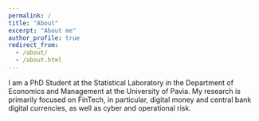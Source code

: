 ```yaml
---
permalink: /
title: "About"
excerpt: "About me"
author_profile: true
redirect_from: 
  - /about/
  - /about.html
---
```


I am a PhD Student at the Statistical Laboratory in the Department of Economics and Management at the University of Pavia. My research is primarily focused on FinTech, in particular, digital money and central bank digital currencies, as well as cyber and operational risk.